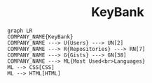 <h1 align="center">KeyBank</h1>

```mermaid
graph LR
COMPANY_NAME{KeyBank}
COMPANY_NAME ---> U{Users} ---> UN[2]
COMPANY_NAME ---> R{Repositories} ---> RN[7]
COMPANY_NAME ---> G{Gists} ---> GN[38]
COMPANY_NAME ---> ML{Most Used<br>Languages}
ML --> CSS[CSS]
ML --> HTML[HTML]
```
